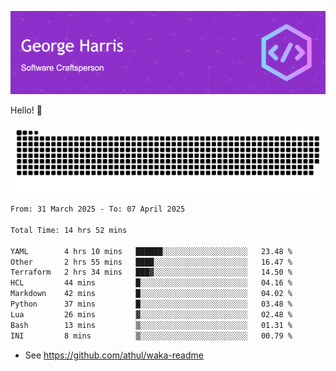 ![img](./assets/github-header.png)

Hello! :wave:

<div align="center">
  <img  src="https://raw.githubusercontent.com/1999AZZAR/1999AZZAR/readme/resources/grid-snake.svg" alt="snake" />
</div>

<!--START_SECTION:waka-->

```txt
From: 31 March 2025 - To: 07 April 2025

Total Time: 14 hrs 52 mins

YAML        4 hrs 10 mins   ██████░░░░░░░░░░░░░░░░░░░   23.48 %
Other       2 hrs 55 mins   ████░░░░░░░░░░░░░░░░░░░░░   16.47 %
Terraform   2 hrs 34 mins   ███▓░░░░░░░░░░░░░░░░░░░░░   14.50 %
HCL         44 mins         █░░░░░░░░░░░░░░░░░░░░░░░░   04.16 %
Markdown    42 mins         █░░░░░░░░░░░░░░░░░░░░░░░░   04.02 %
Python      37 mins         █░░░░░░░░░░░░░░░░░░░░░░░░   03.48 %
Lua         26 mins         ▓░░░░░░░░░░░░░░░░░░░░░░░░   02.48 %
Bash        13 mins         ▒░░░░░░░░░░░░░░░░░░░░░░░░   01.31 %
INI         8 mins          ▒░░░░░░░░░░░░░░░░░░░░░░░░   00.79 %
```

<!--END_SECTION:waka-->

- See <https://github.com/athul/waka-readme>
